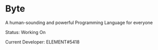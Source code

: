 # Byte
A human-sounding and powerful Programming Language for everyone

Status: Working On

Current Developer:
ELEMENT#5418
